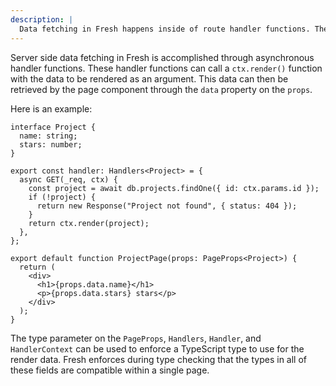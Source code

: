 ```yaml
---
description: |
  Data fetching in Fresh happens inside of route handler functions. These can pass route data to the page via page props.
---
```


Server side data fetching in Fresh is accomplished through asynchronous handler
functions. These handler functions can call a `ctx.render()` function with the
data to be rendered as an argument. This data can then be retrieved by the page
component through the `data` property on the `props`.

Here is an example:

```tsx routes/projects/[id].tsx
interface Project {
  name: string;
  stars: number;
}

export const handler: Handlers<Project> = {
  async GET(_req, ctx) {
    const project = await db.projects.findOne({ id: ctx.params.id });
    if (!project) {
      return new Response("Project not found", { status: 404 });
    }
    return ctx.render(project);
  },
};

export default function ProjectPage(props: PageProps<Project>) {
  return (
    <div>
      <h1>{props.data.name}</h1>
      <p>{props.data.stars} stars</p>
    </div>
  );
}
```

The type parameter on the `PageProps`, `Handlers`, `Handler`, and
`HandlerContext` can be used to enforce a TypeScript type to use for the render
data. Fresh enforces during type checking that the types in all of these fields
are compatible within a single page.
